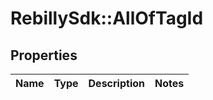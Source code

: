 # RebillySdk::AllOfTagId

## Properties
Name | Type | Description | Notes
------------ | ------------- | ------------- | -------------

